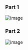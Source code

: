 ### Part 1

![image](https://user-images.githubusercontent.com/33375292/134734099-2cf03d4e-e343-41e3-bdc8-012f104f161a.png)

### Part 2

![image](https://user-images.githubusercontent.com/33375292/134734263-b812839c-131b-48b0-87b1-c1e4f0f72c25.png)
